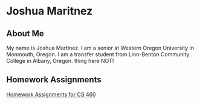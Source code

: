 # Joshua  Maritnez

## About Me

My name is Joshua Martinez. I am a senior at Western Oregon University in Monmouth, Oregon. I am a transfer student from Linn-Benton Community College in Albany, Oregon. thing here NOT!


## Homework Assignments
[Homework Assignments for CS 460](homework1/portMain-cs460.md)